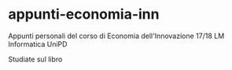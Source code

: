 # appunti-economia-inn
Appunti personali del corso di Economia dell'Innovazione 17/18 LM Informatica UniPD

Studiate sul libro
